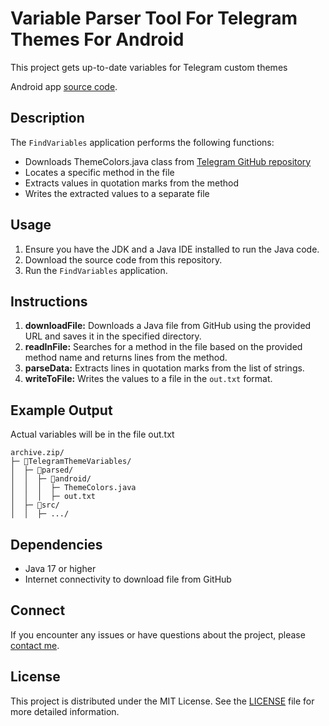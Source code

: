 # Variable Parser Tool For Telegram Themes For Android

This project gets up-to-date variables for Telegram custom themes

Android app  [source code](https://github.com/DrKLO/Telegram).

## Description

The `FindVariables` application performs the following functions:

- Downloads ThemeColors.java class from [Telegram GitHub repository](https://github.com/DrKLO/Telegram)
- Locates a specific method in the file
- Extracts values in quotation marks from the method
- Writes the extracted values to a separate file

## Usage

1. Ensure you have the JDK and a Java IDE installed to run the Java code.
2. Download the source code from this repository.
3. Run the `FindVariables` application.

## Instructions

1. **downloadFile:** Downloads a Java file from GitHub using the provided URL and saves it in the specified directory.
2. **readInFile:** Searches for a method in the file based on the provided method name and returns lines from the
   method.
3. **parseData:** Extracts lines in quotation marks from the list of strings.
4. **writeToFile:** Writes the values to a file in the `out.txt` format.

## Example Output

Actual variables will be in the file out.txt

[//]: # (variables)
```
archive.zip/ 
├─ 📁TelegramThemeVariables/
│  ├─ 📁parsed/ 
│  │  ├─ 📁android/ 
│  │  │  ├─ ThemeColors.java
│  │  │  ├─ out.txt
│  ├─ 📁src/
│  │  ├─ .../

```


## Dependencies

- Java 17 or higher
- Internet connectivity to download file from GitHub

## Connect

If you encounter any issues or have questions about the project, please [contact me]().

## License

This project is distributed under the MIT License. See the [LICENSE](./LICENSE) file for more detailed information.
